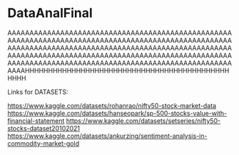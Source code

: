 # DataAnalFinal



AAAAAAAAAAAAAAAAAAAAAAAAAAAAAAAAAAAAAAAAAAAAAAAAAAAAAAAAAAAAAAAAAAAAAAAAAAAAAAAAAAAAAAAAAAAAAAAAAAAAAAAAAAAAAAAAAAAAAAAAAAAAAAAAAAAAAAAAAAAAAAAAAAAAAAAAAAAAAAAAAAAAAAAAAAAAAAAAAAAAAAAAAAAAAAAAAAAAAAAAAAAAAAAAAAAAAAAAAAAAAAAAAAAAAAAAAAAAAAAAAAAAAAAAAAAAAAAAAAAHHHHHHHHHHHHHHHHHHHHHHHHHHHHHHHHHHHHHHHHHHHHHHHH




Links for DATASETS: 

https://www.kaggle.com/datasets/rohanrao/nifty50-stock-market-data
https://www.kaggle.com/datasets/hanseopark/sp-500-stocks-value-with-financial-statement
https://www.kaggle.com/datasets/setseries/nifty50-stocks-dataset20102021
https://www.kaggle.com/datasets/ankurzing/sentiment-analysis-in-commodity-market-gold